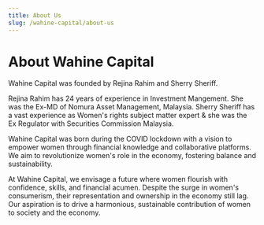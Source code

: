 ```yaml
---
title: About Us
slug: /wahine-capital/about-us
---
```


# About Wahine Capital

Wahine Capital was founded by Rejina Rahim and Sherry Sheriff.
 
Rejina Rahim has 24 years of experience in Investment Mangement. She was the Ex-MD of Nomura Asset Management, Malaysia. Sherry Sheriff has a vast experience as Women's rights subject matter expert & she was the Ex Regulator with Securities Commission Malaysia. 

Wahine Capital was born during the COVID lockdown with a vision to empower women through financial knowledge and collaborative platforms. We aim to revolutionize women's role in the economy, fostering balance and sustainability.

At Wahine Capital, we envisage a future where women flourish with confidence, skills, and financial acumen. Despite the surge in women's consumerism, their representation and ownership in the economy still lag. Our aspiration is to drive a harmonious, sustainable contribution of women to society and the economy.

